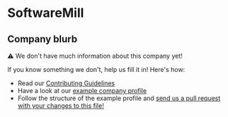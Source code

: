 # SoftwareMill

## Company blurb

⚠ We don't have much information about this company yet!

If you know something we don't, help us fill it in!  Here's how:

- Read our [Contributing Guidelines](https://github.com/remoteintech/remote-jobs/blob/master/CONTRIBUTING.md)
- Have a look at our [example company profile](https://github.com/remoteintech/remote-jobs/blob/master/company-profiles/example.md)
- Follow the structure of the example profile and [send us a pull request with your changes to this file!](https://github.com/remoteintech/remote-jobs/edit/master/company-profiles/softwaremill.md)
